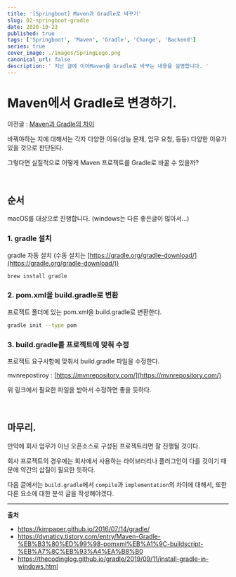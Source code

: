 ```yaml
---
title: '[Springboot] Maven과 Gradle로 바꾸기'
slug: 02-springboot-gradle
date: 2020-10-23
published: true
tags: ['Springboot', 'Maven', 'Gradle', 'Change', 'Backend']
series: true
cover_image: ./images/SpringLogo.png
canonical_url: false
description: ' 지난 글에 이어Maven을 Gradle로 바꾸는 내용을 설명합니다. '
---
```


# Maven에서 Gradle로 변경하기.

이전글 : [Maven과 Gradle의 차이](https://Azderica.github.io/backend/2020/10/14/backend-spring-maven-gradle-diff/)

바꿔야하는 지에 대해서는 각자 다양한 이유(성능 문제, 업무 요청, 등등) 다양한 이유가 있을 것으로 판단된다.

그렇다면 실질적으로 어떻게 Maven 프로젝트를 Gradle로 바꿀 수 있을까?

<br/>

## 순서

macOS를 대상으로 진행합니다. (windows는 다른 좋은글이 많아서...)

### 1. gradle 설치

gradle 자동 설치 (수동 설치는 [https://gradle.org/gradle-download/](https://gradle.org/gradle-download/))

```bash
brew install gradle
```

### 2. pom.xml을 build.gradle로 변환

프로젝트 폴더에 있는 pom.xml을 build.gradle로 변환한다.

```bash
gradle init --type pom
```

### 3. build.gradle를 프로젝트에 맞춰 수정

프로젝트 요구사항에 맞춰서 build.gradle 파일을 수정한다.

mvnrepostiroy : [https://mvnrepository.com/](https://mvnrepository.com/)

위 링크에서 필요한 파일을 받아서 수정하면 좋을 듯하다.

<br/>

## 마무리.

만약에 회사 업무가 아닌 오픈소스로 구성된 프로젝트라면 잘 진행될 것이다.

회사 프로젝트의 경우에는 회사에서 사용하는 라이브러리나 플러그인이 다를 것이기 때문에 약간의 삽질이 필요한 듯하다.

다음 글에서는 `build.gradle`에서 `compile`과 `implementation`의 차이에 대해서, 또한 다른 요소에 대한 분석 글을 작성해야겠다.

---

**출처**

- https://kimpaper.github.io/2016/07/14/gradle/
- https://dynaticy.tistory.com/entry/Maven-Gradle-%EB%B3%80%ED%99%98-pomxml%EB%A1%9C-buildscript-%EB%A7%8C%EB%93%A4%EA%B8%B0
- https://thecodinglog.github.io/gradle/2019/09/11/install-gradle-in-windows.html
